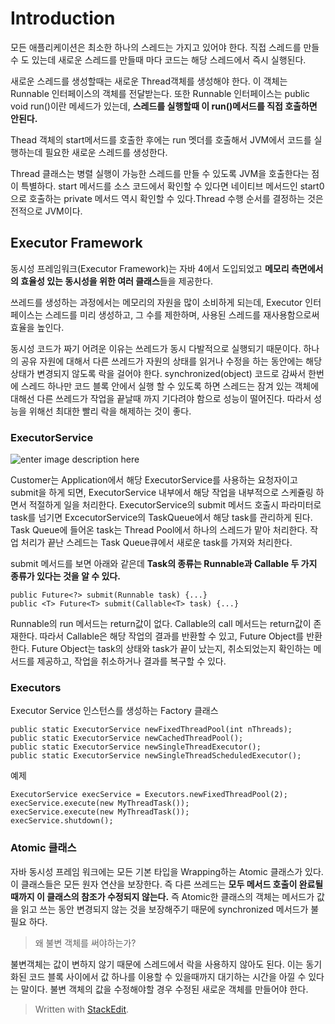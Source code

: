 # Introduction

모든 애플리케이션은 최소한 하나의 스레드는 가지고 있어야 한다. 
직접 스레드를 만들 수 도 있는데 새로운 스레드를 만들때 마다 코드는 해당 스레드에서 즉시 실행된다. 

새로운 스레드를 생성할때는 새로운 Thread객체를 생성해야 한다. 이 객체는 Runnable 인터페이스의 객체를 전달받는다. 또한 Runnable 인터페이스는 public void run()이란 메세드가 있는데, **스레드를 실행할때 이 run()메서드를 직접 호출하면 안된다.** 

Thead 객체의 start메서드를 호출한 후에는 run 멧더를 호출해서 JVM에서 코드를 실행하는데 필요한 새로운 스레드를 생성한다. 

Thread 클래스는 병렬 실행이 가능한 스레드를 만들 수 있도록 JVM을 호출한다는 점이 특별하다. start 메서드를 소스 코드에서 확인할 수 있다면 네이티브 메서드인 start0으로 호출하는 private 메서드 역시 확인할 수 있다.Thread 수행 순서를 결정하는 것은 전적으로  JVM이다. 

## Executor Framework

동시성 프레임워크(Executor Framework)는 자바 4에서 도입되었고 **메모리 측면에서의 효율성 있는 동시성을 위한 여러 클래스**들을 제공한다. 

쓰레드를 생성하는 과정에서는 메모리의 자원을 많이 소비하게 되는데, Executor 인터페이스는 스레드를 미리 생성하고, 그 수를 제한하며, 사용된 스레드를 재사용함으로써 효율을 높인다. 

동시성 코드가 짜기 어려운 이유는 쓰레드가 동시 다발적으로 실행되기 때문이다. 하나의 공유 자원에 대해서 다른 쓰레드가 자원의 상태를 읽거나 수정을 하는 동안에는 해당 상태가 변경되지 않도록 락을 걸어야 한다. synchronized(object) 코드로 감싸서 한번에 스레드 하나만 코드 블록 안에서 실행 할 수 있도록 하면 스레드는 잠겨 있는 객체에 대해선 다른 쓰레드가 작업을 끝날때 까지 기다려야 함으로 성능이 떨어진다. 따라서 성능을 위해선 최대한 빨리 락을 해제하는 것이 좋다.

### ExecutorService

![enter image description here](https://img1.daumcdn.net/thumb/R1280x0/?scode=mtistory2&fname=http://cfile7.uf.tistory.com/image/250ED44B58D7697A25088A)

Customer는 Application에서 해당 ExecutorService를 사용하는 요청자이고 submit을 하게 되면, ExecutorService 내부에서 해당 작업을 내부적으로 스케쥴링 하면서 적절하게 일을 처리한다. 
ExecutorService의 submit 메서드 호출시 파라미터로 task를 넘기면 ExcecutorService의 TaskQueue에서 해당 task를 관리하게 된다. 
Task Queue에 들어온 task는 Thread Pool에서 하나의 스레드가 맡아 처리한다.
작업 처리가 끝난 스레드는 Task Queue큐에서 새로운 task를 가져와 처리한다.
  
submit 메서드를 보면 아래와 같은데 **Task의 종류는 Runnable과 Callable 두 가지 종류가 있다는 것을 알 수 있다.** 
```
public Future<?> submit(Runnable task) {...}
public <T> Future<T> submit(Callable<T> task) {...}
```
Runnable의 run 메서드는 return값이 없다. Callable의 call 메서드는 return값이 존재한다. 따라서 Callable은 해당 작업의 결과를 반환할 수 있고, Future Object를 반환한다. Future Object는 task의 상태와 task가 끝이 났는지, 취소되었는지 확인하는 메서드를 제공하고, 작업을 취소하거나 결과를 복구할 수 있다. 

### Executors

Executor Service 인스턴스를 생성하는 Factory 클래스

```
public static ExecutorService newFixedThreadPool(int nThreads);
public static ExecutorService newCachedThreadPool();
public static ExecutorService newSingleThreadExecutor();
public static ExecutorService newSingleThreadScheduledExecutor();
```
예제
```
ExecutorService execService = Executors.newFixedThreadPool(2); 
execService.execute(new MyThreadTask());
execService.execute(new MyThreadTask());
execService.shutdown();
```

### Atomic 클래스

자바 동시성 프레임 워크에는 모든 기본 타입을 Wrapping하는 Atomic 클래스가 있다. 이 클래스들은 모든 원자 연산을 보장한다. 즉 다른 쓰레드는 **모두 메서드 호출이 완료될때까지 이 클래스의 참조가 수정되지 않는다.** 즉 Atomic한 클래스의 객체는 메서드가 값을 읽고 쓰는 동안 변경되지 않는 것을 보장해주기 때문에 synchronized 메서드가 불필요 하다. 

>왜 불변 객체를 써야하는가? 

불변객체는 값이 변하지 않기 때문에 스레드에서 락을 사용하지 않아도 된다. 이는 동기화된 코드 블록 사이에서 값 하나를 이용할 수 있을때까지 대기하는 시간을 아낄 수 있다는 말이다.  불변 객체의 값을 수정해야할 경우 수정된 새로운 객체를 만들어야 한다. 





> Written with [StackEdit](https://stackedit.io/).
<!--stackedit_data:
eyJoaXN0b3J5IjpbLTExNTU1OTQwNTcsLTExMzAyODYzMjQsMT
A5MTE3MTI4MywxMDgyNzg0Mjg1LC01ODMyNzA5MTAsMTQ4NjYx
MzI1LC0zNjYzMzA3MDMsLTE0NTY4Mzc5OTQsLTg1OTk2MTIzMC
w1NTk5MjkxMTMsMTMzODk1MzQ0MF19
-->